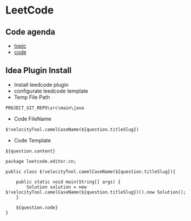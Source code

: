 # LeetCode

## Code agenda
- [topic](https://github.com/Allsochen/LeetCode/tree/main/src/main/java/leetcode/editor/cn/doc/content)
- [code](https://github.com/Allsochen/LeetCode/tree/main/src/main/java/leetcode/editor/cn)

## Idea Plugin Install

- Install leedcode plugin
- configurate leedcode template
- Temp File Path
```text
PROJECT_GIT_REPO\src\main\java
```
- Code FileName
```text
$!velocityTool.camelCaseName(${question.titleSlug})
```

- Code Template
```text
${question.content}
  
package leetcode.editor.cn;

public class $!velocityTool.camelCaseName(${question.titleSlug}){

    public static void main(String[] args) {
        Solution solution = new $!velocityTool.camelCaseName(${question.titleSlug})().new Solution();
    }
    
    ${question.code}
}
```